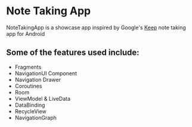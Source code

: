 # Note Taking App

NoteTakingApp is a showcase app inspired by Google's [Keep] note taking app for Android 

## Some of the features used include:
- Fragments
- NavigationUI Component
- Navigation Drawer
- Coroutines
- Room
- ViewModel & LiveData
- DataBinding
- RecycleView
- NavigationGraph

[Keep]: https://keep.google.com/
